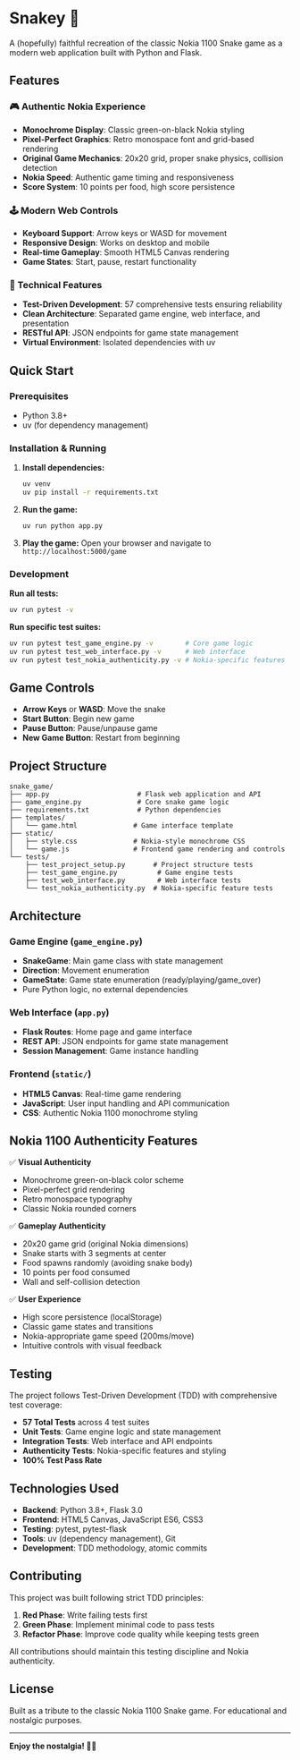# Snakey 🐍

A (hopefully) faithful recreation of the classic Nokia 1100 Snake game as a modern web application built with Python and Flask.

## Features

### 🎮 Authentic Nokia Experience
- **Monochrome Display**: Classic green-on-black Nokia styling
- **Pixel-Perfect Graphics**: Retro monospace font and grid-based rendering
- **Original Game Mechanics**: 20x20 grid, proper snake physics, collision detection
- **Nokia Speed**: Authentic game timing and responsiveness
- **Score System**: 10 points per food, high score persistence

### 🕹️ Modern Web Controls
- **Keyboard Support**: Arrow keys or WASD for movement
- **Responsive Design**: Works on desktop and mobile
- **Real-time Gameplay**: Smooth HTML5 Canvas rendering
- **Game States**: Start, pause, restart functionality

### 🔧 Technical Features
- **Test-Driven Development**: 57 comprehensive tests ensuring reliability
- **Clean Architecture**: Separated game engine, web interface, and presentation
- **RESTful API**: JSON endpoints for game state management
- **Virtual Environment**: Isolated dependencies with uv

## Quick Start

### Prerequisites
- Python 3.8+
- uv (for dependency management)

### Installation & Running

1. **Install dependencies:**
   ```bash
   uv venv
   uv pip install -r requirements.txt
   ```

2. **Run the game:**
   ```bash
   uv run python app.py
   ```

3. **Play the game:**
   Open your browser and navigate to `http://localhost:5000/game`

### Development

**Run all tests:**
```bash
uv run pytest -v
```

**Run specific test suites:**
```bash
uv run pytest test_game_engine.py -v        # Core game logic
uv run pytest test_web_interface.py -v      # Web interface
uv run pytest test_nokia_authenticity.py -v # Nokia-specific features
```

## Game Controls

- **Arrow Keys** or **WASD**: Move the snake
- **Start Button**: Begin new game
- **Pause Button**: Pause/unpause game
- **New Game Button**: Restart from beginning

## Project Structure

```
snake_game/
├── app.py                      # Flask web application and API
├── game_engine.py              # Core snake game logic
├── requirements.txt            # Python dependencies
├── templates/
│   └── game.html              # Game interface template
├── static/
│   ├── style.css              # Nokia-style monochrome CSS
│   └── game.js                # Frontend game rendering and controls
└── tests/
    ├── test_project_setup.py       # Project structure tests
    ├── test_game_engine.py          # Game engine tests
    ├── test_web_interface.py        # Web interface tests
    └── test_nokia_authenticity.py  # Nokia-specific feature tests
```

## Architecture

### Game Engine (`game_engine.py`)
- **SnakeGame**: Main game class with state management
- **Direction**: Movement enumeration
- **GameState**: Game state enumeration (ready/playing/game_over)
- Pure Python logic, no external dependencies

### Web Interface (`app.py`)
- **Flask Routes**: Home page and game interface
- **REST API**: JSON endpoints for game state management
- **Session Management**: Game instance handling

### Frontend (`static/`)
- **HTML5 Canvas**: Real-time game rendering
- **JavaScript**: User input handling and API communication
- **CSS**: Authentic Nokia 1100 monochrome styling

## Nokia 1100 Authenticity Features

✅ **Visual Authenticity**
- Monochrome green-on-black color scheme
- Pixel-perfect grid rendering
- Retro monospace typography
- Classic Nokia rounded corners

✅ **Gameplay Authenticity**
- 20x20 game grid (original Nokia dimensions)
- Snake starts with 3 segments at center
- Food spawns randomly (avoiding snake body)
- 10 points per food consumed
- Wall and self-collision detection

✅ **User Experience**
- High score persistence (localStorage)
- Classic game states and transitions
- Nokia-appropriate game speed (200ms/move)
- Intuitive controls with visual feedback

## Testing

The project follows Test-Driven Development (TDD) with comprehensive test coverage:

- **57 Total Tests** across 4 test suites
- **Unit Tests**: Game engine logic and state management
- **Integration Tests**: Web interface and API endpoints  
- **Authenticity Tests**: Nokia-specific features and styling
- **100% Test Pass Rate**

## Technologies Used

- **Backend**: Python 3.8+, Flask 3.0
- **Frontend**: HTML5 Canvas, JavaScript ES6, CSS3
- **Testing**: pytest, pytest-flask
- **Tools**: uv (dependency management), Git
- **Development**: TDD methodology, atomic commits

## Contributing

This project was built following strict TDD principles:

1. **Red Phase**: Write failing tests first
2. **Green Phase**: Implement minimal code to pass tests
3. **Refactor Phase**: Improve code quality while keeping tests green

All contributions should maintain this testing discipline and Nokia authenticity.

## License

Built as a tribute to the classic Nokia 1100 Snake game. For educational and nostalgic purposes.

---

**Enjoy the nostalgia! 🐍📱**
